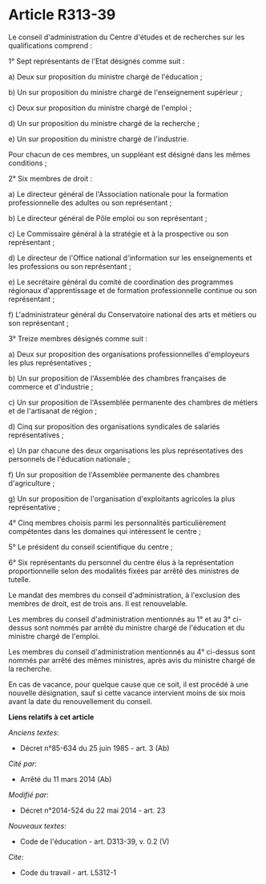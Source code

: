 # Article R313-39

Le conseil d'administration du Centre d'études et de recherches sur les qualifications comprend : 

1° Sept représentants de l'Etat désignés comme suit : 

a) Deux sur proposition du ministre chargé de l'éducation ; 

b) Un sur proposition du ministre chargé de l'enseignement supérieur ; 

c) Deux sur proposition du ministre chargé de l'emploi ; 

d) Un sur proposition du ministre chargé de la recherche ; 

e) Un sur proposition du ministre chargé de l'industrie. 

Pour chacun de ces membres, un suppléant est désigné dans les mêmes conditions ; 

2° Six membres de droit : 

a) Le directeur général de l'Association nationale pour la formation professionnelle des adultes ou son représentant ; 

b) Le directeur général de Pôle emploi ou son représentant ; 

c) Le Commissaire général à la stratégie et à la prospective ou son représentant ; 

d) Le directeur de l'Office national d'information sur les enseignements et les professions ou son représentant ; 

e) Le secrétaire général du comité de coordination des programmes régionaux d'apprentissage et de formation professionnelle
continue ou son représentant ; 

f) L'administrateur général du Conservatoire national des arts et métiers ou son représentant ; 

3° Treize membres désignés comme suit : 

a) Deux sur proposition des organisations professionnelles d'employeurs les plus représentatives ; 

b) Un sur proposition de l'Assemblée des chambres françaises de commerce et d'industrie ; 

c) Un sur proposition de l'Assemblée permanente des chambres de métiers et de l'artisanat de région ; 

d) Cinq sur proposition des organisations syndicales de salariés représentatives ; 

e) Un par chacune des deux organisations les plus représentatives des personnels de l'éducation nationale ; 

f) Un sur proposition de l'Assemblée permanente des chambres d'agriculture ; 

g) Un sur proposition de l'organisation d'exploitants agricoles la plus représentative ; 

4° Cinq membres choisis parmi les personnalités particulièrement compétentes dans les domaines qui intéressent le centre ; 

5° Le président du conseil scientifique du centre ; 

6° Six représentants du personnel du centre élus à la représentation proportionnelle selon des modalités fixées par arrêté
des ministres de tutelle. 

Le mandat des membres du conseil d'administration, à l'exclusion des membres de droit, est de trois ans. Il est
renouvelable. 

Les membres du conseil d'administration mentionnés au 1° et au 3° ci-dessus sont nommés par arrêté du ministre chargé de
l'éducation et du ministre chargé de l'emploi. 

Les membres du conseil d'administration mentionnés au 4° ci-dessus sont nommés par arrêté des mêmes ministres, après avis du
ministre chargé de la recherche. 

En cas de vacance, pour quelque cause que ce soit, il est procédé à une nouvelle désignation, sauf si cette vacance
intervient moins de six mois avant la date du renouvellement du conseil.

**Liens relatifs à cet article**

_Anciens textes_:

  - Décret n°85-634 du 25 juin 1985 - art. 3 (Ab)

_Cité par_:

  - Arrêté du 11 mars 2014 (Ab)

_Modifié par_:

  - Décret n°2014-524 du 22 mai 2014 - art. 23

_Nouveaux textes_:

  - Code de l'éducation - art. D313-39, v. 0.2 (V)

_Cite_:

  - Code du travail - art. L5312-1
